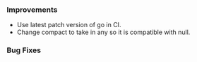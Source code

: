 ### Improvements

- Use latest patch version of go in CI.
- Change compact to take in any so it is compatible with null.

### Bug Fixes

